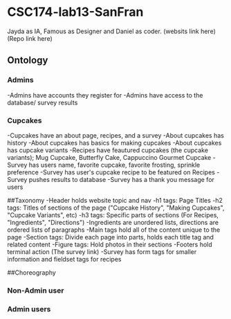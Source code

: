 # CSC174-lab13-SanFran
Jayda as IA, Famous as Designer and Daniel as coder.
(websits link here)
(Repo link here)

## Ontology

### Admins
-Admins have accounts they register for
-Admins have access to the database/ survey results 

### Cupcakes
-Cupcakes have an about page, recipes, and a survey
-About cupcakes has history
-About cupcakes has basics for making cupcakes
-About cupcakes has cupcake variants
-Recipes have feautured cupcakes (the cupcake variants); Mug Cupcake, Butterfly Cake, Cappuccino Gourmet Cupcake
-Survey has users name, favorite cupcake, favorite frosting, sprinkle preference
-Survey has user's cupcake recipe to be featured on Recipes
-Survey pushes results to database
-Survey has a thank you message for users


##Taxonomy
-Header holds website topic and nav
-h1 tags: Page Titles
-h2 tags: Titles of sections of the page ("Cupcake History", "Making Cupcakes", "Cupcake Variants", etc)
-h3 tags: Specific parts of sections (For Recipes, "Ingredients", "Directions")
-Ingredients are unordered lists, directions are ordered lists of paragraphs
-Main tags hold all of the content unique to the page
-Section tags: Divide each page into parts, holds each title tag and related content
-Figure tags: Hold photos in their sections
-Footers hold terminal action (The survey link)
-Survey has form tags for smaller information and fieldset tags for recipes

##Choreography

### Non-Admin user

### Admin users